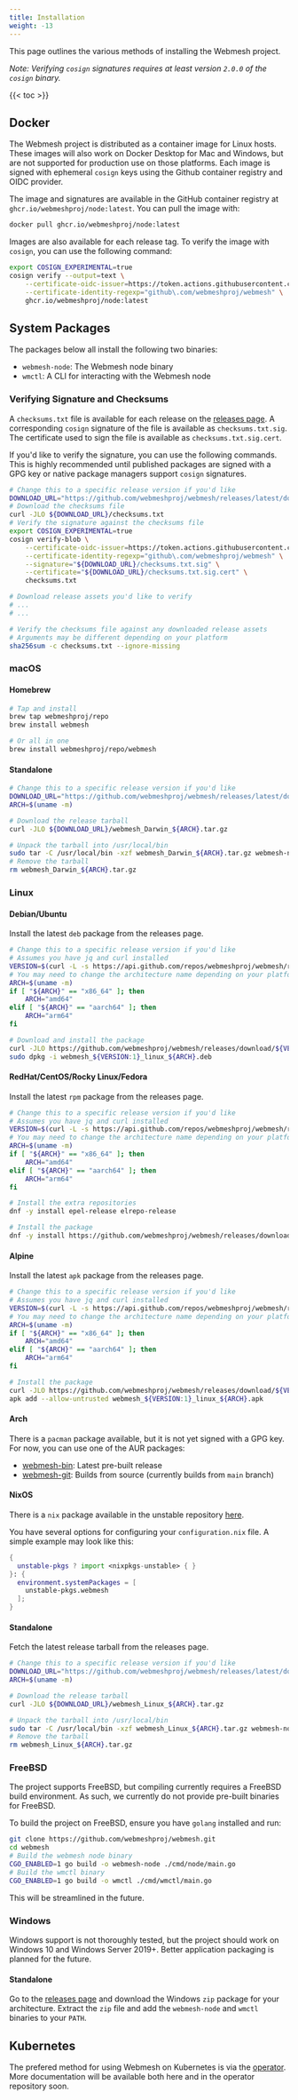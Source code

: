```yaml
---
title: Installation
weight: -13
---
```


This page outlines the various methods of installing the Webmesh project.

_Note: Verifying `cosign` signatures requires at least version `2.0.0` of the `cosign` binary._

{{< toc >}}

## Docker

The Webmesh project is distributed as a container image for Linux hosts.
These images will also work on Docker Desktop for Mac and Windows, but are not supported for production use on those platforms.
Each image is signed with ephemeral `cosign` keys using the Github container registry and OIDC provider.

The image and signatures are available in the GitHub container registry at `ghcr.io/webmeshproj/node:latest`.
You can pull the image with:

```bash
docker pull ghcr.io/webmeshproj/node:latest
```

Images are also available for each release tag.
To verify the image with `cosign`, you can use the following command:

```bash
export COSIGN_EXPERIMENTAL=true
cosign verify --output=text \
    --certificate-oidc-issuer=https://token.actions.githubusercontent.com \
    --certificate-identity-regexp="github\.com/webmeshproj/webmesh" \
    ghcr.io/webmeshproj/node:latest
```

## System Packages

The packages below all install the following two binaries:

- `webmesh-node`: The Webmesh node binary
- `wmctl`: A CLI for interacting with the Webmesh node

### Verifying Signature and Checksums

A `checksums.txt` file is available for each release on the [releases page](https://github.com/webmeshproj/webmesh/releases/latest).
A corresponding `cosign` signature of the file is available as `checksums.txt.sig`.
The certificate used to sign the file is available as `checksums.txt.sig.cert`.

If you'd like to verify the signature, you can use the following commands.
This is highly recommended until published packages are signed with a GPG key or native package managers support `cosign` signatures.

```bash
# Change this to a specific release version if you'd like
DOWNLOAD_URL="https://github.com/webmeshproj/webmesh/releases/latest/download"
# Download the checksums file
curl -JLO ${DOWNLOAD_URL}/checksums.txt
# Verify the signature against the checksums file
export COSIGN_EXPERIMENTAL=true
cosign verify-blob \
    --certificate-oidc-issuer=https://token.actions.githubusercontent.com \
    --certificate-identity-regexp="github\.com/webmeshproj/webmesh" \
    --signature="${DOWNLOAD_URL}/checksums.txt.sig" \
    --certificate="${DOWNLOAD_URL}/checksums.txt.sig.cert" \
    checksums.txt

# Download release assets you'd like to verify
# ...
# ...

# Verify the checksums file against any downloaded release assets
# Arguments may be different depending on your platform
sha256sum -c checksums.txt --ignore-missing
```

### macOS

#### Homebrew

```bash
# Tap and install
brew tap webmeshproj/repo
brew install webmesh

# Or all in one
brew install webmeshproj/repo/webmesh
```

#### Standalone

```bash
# Change this to a specific release version if you'd like
DOWNLOAD_URL="https://github.com/webmeshproj/webmesh/releases/latest/download"
ARCH=$(uname -m)

# Download the release tarball
curl -JLO ${DOWNLOAD_URL}/webmesh_Darwin_${ARCH}.tar.gz

# Unpack the tarball into /usr/local/bin
sudo tar -C /usr/local/bin -xzf webmesh_Darwin_${ARCH}.tar.gz webmesh-node wmctl
# Remove the tarball
rm webmesh_Darwin_${ARCH}.tar.gz
```

### Linux

#### Debian/Ubuntu

Install the latest `deb` package from the releases page.

```bash
# Change this to a specific release version if you'd like
# Assumes you have jq and curl installed
VERSION=$(curl -L -s https://api.github.com/repos/webmeshproj/webmesh/releases/latest | jq -r .name)
# You may need to change the architecture name depending on your platform
ARCH=$(uname -m)
if [ "${ARCH}" == "x86_64" ]; then
    ARCH="amd64"
elif [ "${ARCH}" == "aarch64" ]; then
    ARCH="arm64"
fi

# Download and install the package
curl -JLO https://github.com/webmeshproj/webmesh/releases/download/${VERSION}/webmesh_${VERSION:1}_linux_${ARCH}.deb
sudo dpkg -i webmesh_${VERSION:1}_linux_${ARCH}.deb
```

#### RedHat/CentOS/Rocky Linux/Fedora

Install the latest `rpm` package from the releases page.

```bash
# Change this to a specific release version if you'd like
# Assumes you have jq and curl installed
VERSION=$(curl -L -s https://api.github.com/repos/webmeshproj/webmesh/releases/latest | jq -r .name)
# You may need to change the architecture name depending on your platform
ARCH=$(uname -m)
if [ "${ARCH}" == "x86_64" ]; then
    ARCH="amd64"
elif [ "${ARCH}" == "aarch64" ]; then
    ARCH="arm64"
fi

# Install the extra repositories
dnf -y install epel-release elrepo-release

# Install the package
dnf -y install https://github.com/webmeshproj/webmesh/releases/download/${VERSION}/webmesh_${VERSION:1}_linux_${ARCH}.rpm
```

#### Alpine

Install the latest `apk` package from the releases page.

```bash
# Change this to a specific release version if you'd like
# Assumes you have jq and curl installed
VERSION=$(curl -L -s https://api.github.com/repos/webmeshproj/webmesh/releases/latest | jq -r .name)
# You may need to change the architecture name depending on your platform
ARCH=$(uname -m)
if [ "${ARCH}" == "x86_64" ]; then
    ARCH="amd64"
elif [ "${ARCH}" == "aarch64" ]; then
    ARCH="arm64"
fi

# Install the package
curl -JLO https://github.com/webmeshproj/webmesh/releases/download/${VERSION}/webmesh_${VERSION:1}_linux_${ARCH}.apk
apk add --allow-untrusted webmesh_${VERSION:1}_linux_${ARCH}.apk
```

#### Arch

There is a `pacman` package available, but it is not yet signed with a GPG key.
For now, you can use one of the AUR packages:

- [webmesh-bin](https://aur.archlinux.org/packages/webmesh-bin): Latest pre-built release
- [webmesh-git](https://aur.archlinux.org/packages/webmesh-git): Builds from source (currently builds from `main` branch)

#### NixOS

There is a `nix` package available in the unstable repository [here](https://github.com/NixOS/nixpkgs/blob/nixos-unstable/pkgs/servers/webmesh/default.nix).

You have several options for configuring your `configuration.nix` file.
A simple example may look like this:

```nix
{
  unstable-pkgs ? import <nixpkgs-unstable> { }
}: {
  environment.systemPackages = [
    unstable-pkgs.webmesh
  ];
}
```

#### Standalone

Fetch the latest release tarball from the releases page.

```bash
# Change this to a specific release version if you'd like
DOWNLOAD_URL="https://github.com/webmeshproj/webmesh/releases/latest/download"
ARCH=$(uname -m)

# Download the release tarball
curl -JLO ${DOWNLOAD_URL}/webmesh_Linux_${ARCH}.tar.gz

# Unpack the tarball into /usr/local/bin
sudo tar -C /usr/local/bin -xzf webmesh_Linux_${ARCH}.tar.gz webmesh-node wmctl
# Remove the tarball
rm webmesh_Linux_${ARCH}.tar.gz
```

### FreeBSD

The project supports FreeBSD, but compiling currently requires a FreeBSD build environment.
As such, we currently do not provide pre-built binaries for FreeBSD.

To build the project on FreeBSD, ensure you have `golang` installed and run:

```bash
git clone https://github.com/webmeshproj/webmesh.git
cd webmesh
# Build the webmesh node binary
CGO_ENABLED=1 go build -o webmesh-node ./cmd/node/main.go
# Build the wmctl binary
CGO_ENABLED=1 go build -o wmctl ./cmd/wmctl/main.go
```

This will be streamlined in the future.

### Windows

Windows support is not thoroughly tested, but the project should work on Windows 10 and Windows Server 2019+.
Better application packaging is planned for the future.

#### Standalone

Go to the [releases page](https://github.com/webmeshproj/webmesh/releases/latest) and download the Windows `zip` package for your architecture.
Extract the `zip` file and add the `webmesh-node` and `wmctl` binaries to your `PATH`.

## Kubernetes

The prefered method for using Webmesh on Kubernetes is via the [operator](https://github.com/webmeshproj/operator).
More documentation will be available both here and in the operator repository soon.
